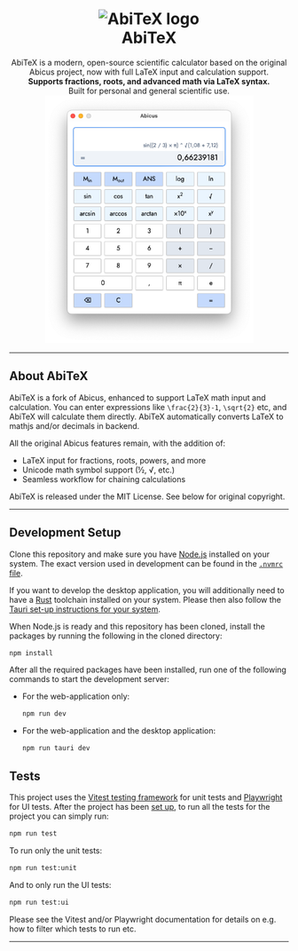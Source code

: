 
<h1 align="center">
  <img alt="AbiTeX logo" height="100" src="./logo.png" />
  <div>AbiTeX</div>
</h1>

<div align="center">
AbiTeX is a modern, open-source scientific calculator based on the original Abicus project, now with full LaTeX input and calculation support.
<br />
<b>Supports fractions, roots, and advanced math via LaTeX syntax.</b>
<br />
Built for personal and general scientific use.
</div>

<div align="center">
<img alt="AbiTeX screenshot" width="375" src="./app-screenshot.png" />
</div>

---

## About AbiTeX

AbiTeX is a fork of Abicus, enhanced to support LaTeX math input and calculation. You can enter expressions like `\frac{2}{3}-1`, `\sqrt{2}` etc, and AbiTeX will calculate them directly. AbiTeX automatically converts LaTeX to mathjs and/or decimals in backend.

All the original Abicus features remain, with the addition of:
- LaTeX input for fractions, roots, powers, and more
- Unicode math symbol support (½, √, etc.)
- Seamless workflow for chaining calculations

AbiTeX is released under the MIT License. See below for original copyright.

---

<!--
[Installation]() ⋅
[User Guide]() ⋅
[Development Guide]()
-->

## Development Setup

Clone this repository and make sure you have [Node.js](https://nodejs.org/) installed on your system. The exact version used in development can be found in the [`.nvmrc` file](./.nvmrc).

If you want to develop the desktop application, you will additionally need to have a [Rust](https://www.rust-lang.org/) toolchain installed on your system. Please then also follow the [Tauri set-up instructions for your system](https://tauri.app/v1/guides/getting-started/prerequisites/).

When Node.js is ready and this repository has been cloned, install the packages by running the following in the cloned directory:

```bash
npm install
```

After all the required packages have been installed, run one of the following commands to start the development server:

- For the web-application only:

  ```bash
  npm run dev
  ```

- For the web-application and the desktop application:
  ```bash
  npm run tauri dev
  ```

## Tests

This project uses the [Vitest testing framework](https://vitest.dev) for unit tests and [Playwright](https://playwright.dev) for UI tests. After the project has been [set up](#installation), to run all the tests for the project you can simply run:

```bash
npm run test
```

To run only the unit tests:

```bash
npm run test:unit
```

And to only run the UI tests:

```bash
npm run test:ui
```

Please see the Vitest and/or Playwright documentation for details on e.g. how to filter which tests to run etc.

---

</table>
